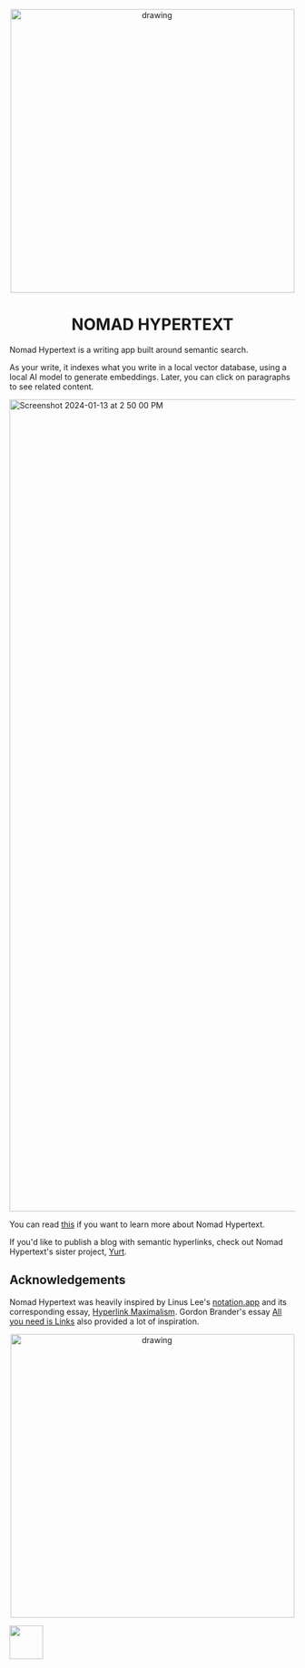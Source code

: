 <p align='center'>
<img src="https://github.com/nichwch/nomad-hypertext/assets/7423703/501d295c-b5c5-41bc-8fdc-307731439dcc" alt="drawing" width="500"/>
</p>
<h1 align='center'>NOMAD HYPERTEXT</h1>

Nomad Hypertext is a writing app built around semantic search. 

As your write, it indexes what you write in a local vector database, using a local AI model to generate embeddings. Later, you can click on paragraphs to see related content. 

<img width="1432" alt="Screenshot 2024-01-13 at 2 50 00 PM" src="https://github.com/nichwch/nomad-hypertext/assets/7423703/66fb81fb-763f-4ccb-afa7-a66f6627a09a">

You can read [this](https://blog.nicholaschen.io/posts/What%20is%20Nomad%20Hypertext.txt) if you want to learn more about Nomad Hypertext. 

If you'd like to publish a blog with semantic hyperlinks, check out Nomad Hypertext's sister project, [Yurt](https://github.com/nichwch/yurt).

## Acknowledgements

Nomad Hypertext was heavily inspired by Linus Lee's [notation.app](https://notation.app/) and its corresponding essay, [Hyperlink Maximalism](https://thesephist.com/posts/hyperlink/). Gordon Brander's essay [All you need is Links](https://subconscious.substack.com/p/all-you-need-is-links) also provided a lot of inspiration.

<p align='center'>
<img src="https://github.com/nichwch/yurt/assets/7423703/ffdcd733-d4dd-4558-9b54-ea41387efabb" alt="drawing" width="500"/>
</p>


<a href='http://www.recurse.com' title='Made with love at the Recurse Center'><img src='https://cloud.githubusercontent.com/assets/2883345/11322972/9e553260-910b-11e5-8de9-a5bf00c352ef.png' height='59px'/></a>
